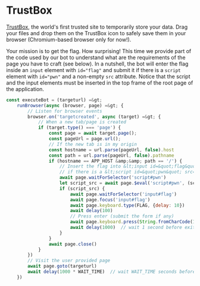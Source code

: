 TrustBox
========

<p><a href="http://trustbox.hackthe.space/">TrustBox</a>, the world's first trusted site to temporarily store your data. Drag your files and drop them on the TrustBox icon to safely save them in your browser (Chromium-based browser only for now!).</p>

<p>Your mission is to get the flag. How surprising! This time we provide part of the code used by our bot to understand what are the requirements of the page you have to craft (see below). In a nutshell, the bot will enter the flag inside an <code>input</code> element with <code>id="flag"</code> and submit it if there is a <code>script</code> element with <code>id="pwn"</code> and a non-empty <code>src</code> attribute. Notice that the script and the input elements must be inserted in the top frame of the root page of the application.</p>

```Javascript
const executeBot = (targeturl) =&gt;
    runBrowser(async (browser, page) =&gt; {
        // Listen for browser events
        browser.on('targetcreated', async (target) =&gt; {
            // When a new tab/page is created
            if (target.type() === 'page') {
                const page = await target.page();
                const pageUrl = page.url();
                // If the new tab is in my origin
                const hostname = url.parse(pageUrl, false).host
                const path = url.parse(pageUrl, false).pathname
                if (hostname == APP_HOST &amp;&amp; path == '/') {
                    // Insert the flag into &lt;input id=&quot;flag&quot;/&gt;
                    // if there is a &lt;script id=&quot;pwn&quot; src=&quot;...&quot;&gt; in the page
                    await page.waitForSelector('script#pwn')
                    let script_src = await page.$eval('script#pwn', (sc) =&gt; sc.src)
                    if (script_src) {
                        await page.waitForSelector('input#flag')
                        await page.focus('input#flag')
                        await page.keyboard.type(FLAG, {delay: 10})
                        await delay(100)
                        // Press enter (submit the form if any)
                        await page.keyboard.press(String.fromCharCode(13))
                        await delay(1000)  // wait 1 second before exiting
                    }
                }
                await page.close()
            }
        })
        // Visit the user provided page
        await page.goto(targeturl) 
        await delay(1000 * WAIT_TIME)  // wait WAIT_TIME seconds before exiting
    })
```
